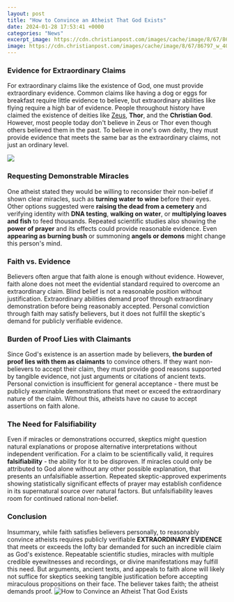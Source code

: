 ```yaml
---
layout: post
title: "How to Convince an Atheist That God Exists"
date: 2024-01-28 17:53:41 +0000
categories: "News"
excerpt_image: https://cdn.christianpost.com/images/cache/image/8/67/86797_w_400_325.jpg
image: https://cdn.christianpost.com/images/cache/image/8/67/86797_w_400_325.jpg
---
```


### Evidence for Extraordinary Claims
For extraordinary claims like the existence of God, one must provide extraordinary evidence. Common claims like having a dog or eggs for breakfast require little evidence to believe, but extraordinary abilities like flying require a high bar of evidence.
People throughout history have claimed the existence of deities like [Zeus](https://fistore.mysenprints.com/collection/aldinger), **Thor**, and the **Christian God**. However, most people today don't believe in Zeus or Thor even though others believed them in the past. To believe in one's own deity, they must provide evidence that meets the same bar as the extraordinary claims, not just an ordinary level.

![](https://bloximages.newyork1.vip.townnews.com/heraldcourier.com/content/tncms/assets/v3/editorial/8/75/875a8068-214b-5331-9b31-4d5d9b08c6b8/5d3bb4d9c84b2.image.jpg?resize=1200%2C800)
### Requesting Demonstrable Miracles  
One atheist stated they would be willing to reconsider their non-belief if shown clear miracles, such as **turning water to wine** before their eyes. Other options suggested were **raising the dead from a cemetery** and verifying identity with **DNA testing**, **walking on water**, or **multiplying loaves and fish** to feed thousands. Repeated scientific studies also showing the **power of prayer** and its effects could provide reasonable evidence. Even **appearing as burning bush** or summoning **angels or demons** might change this person's mind.
### Faith vs. Evidence
Believers often argue that faith alone is enough without evidence. However, faith alone does not meet the evidential standard required to overcome an extraordinary claim. Blind belief is not a reasonable position without justification. Extraordinary abilities demand proof through extraordinary demonstration before being reasonably accepted. Personal conviction through faith may satisfy believers, but it does not fulfill the skeptic's demand for publicly verifiable evidence. 
### Burden of Proof Lies with Claimants
Since God's existence is an assertion made by believers, **the burden of proof lies with them as claimants** to convince others. If they want non-believers to accept their claim, they must provide good reasons supported by tangible evidence, not just arguments or citations of ancient texts. Personal conviction is insufficient for general acceptance - there must be publicly examinable demonstrations that meet or exceed the extraordinary nature of the claim. Without this, atheists have no cause to accept assertions on faith alone.
### The Need for Falsifiability 
Even if miracles or demonstrations occurred, skeptics might question natural explanations or propose alternative interpretations without independent verification. For a claim to be scientifically valid, it requires **falsifiability** - the ability for it to be disproven. If miracles could only be attributed to God alone without any other possible explanation, that presents an unfalsifiable assertion. Repeated skeptic-approved experiments showing statistically significant effects of prayer may establish confidence in its supernatural source over natural factors. But unfalsifiability leaves room for continued rational non-belief.
### Conclusion
Insummary, while faith satisfies believers personally, to reasonably convince atheists requires publicly verifiable **EXTRAORDINARY EVIDENCE** that meets or exceeds the lofty bar demanded for such an incredible claim as God's existence. Repeatable scientific studies, miracles with multiple credible eyewitnesses and recordings, or divine manifestations may fulfill this need. But arguments, ancient texts, and appeals to faith alone will likely not suffice for skeptics seeking tangible justification before accepting miraculous propositions on their face. The believer takes faith; the atheist demands proof.
![How to Convince an Atheist That God Exists](https://cdn.christianpost.com/images/cache/image/8/67/86797_w_400_325.jpg)